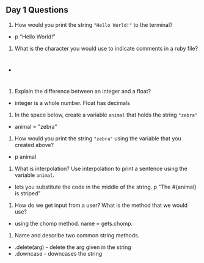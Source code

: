 ## Day 1 Questions

1. How would you print the string `"Hello World!"` to the terminal?
- p "Hello World!"

1. What is the character you would use to indicate comments in a ruby file?
- #
1. Explain the difference between an integer and a float?
- integer is a whole number. Float has decimals
1. In the space below, create a variable `animal` that holds the string `"zebra"`
- animal = "zebra"
1. How would you print the string `"zebra"` using the variable that you created above?
- p animal
1. What is interpolation? Use interpolation to print a sentence using the variable `animal`.
- lets you substitute the code in the middle of the string.
p "The #{animal} is striped"
1. How do we get input from a user? What is the method that we would use?
- using the chomp method. name = gets.chomp.
1. Name and describe two common string methods.
- .delete(arg) - delete the arg given in the string
- .downcase - downcases the string
